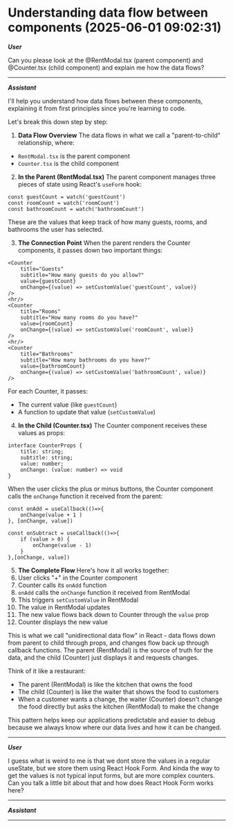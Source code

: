 <!-- Generated by SpecStory -->

# Understanding data flow between components (2025-06-01 09:02:31)

_**User**_

Can you please look at the @RentModal.tsx (parent component) and @Counter.tsx (child component) and explain me how the data flows?

---

_**Assistant**_

I'll help you understand how data flows between these components, explaining it from first principles since you're learning to code.

Let's break this down step by step:

1. **Data Flow Overview**
The data flows in what we call a "parent-to-child" relationship, where:
- `RentModal.tsx` is the parent component
- `Counter.tsx` is the child component

2. **In the Parent (RentModal.tsx)**
The parent component manages three pieces of state using React's `useForm` hook:
```135:137:airbnb_clone-frontend/src/components/modals/RentModal.tsx
const guestCount = watch('guestCount')
const roomCount = watch('roomCount')
const bathroomCount = watch('bathroomCount')
```
These are the values that keep track of how many guests, rooms, and bathrooms the user has selected.

3. **The Connection Point**
When the parent renders the Counter components, it passes down two important things:
```144:164:airbnb_clone-frontend/src/components/modals/RentModal.tsx
<Counter
    title="Guests"
    subtitle="How many guests do you allow?"
    value={guestCount}
    onChange={(value) => setCustomValue('guestCount', value)}
/>
<hr/>
<Counter
    title="Rooms"
    subtitle="How many rooms do you have?"
    value={roomCount}
    onChange={(value) => setCustomValue('roomCount', value)}
/>
<hr/>
<Counter
    title="Bathrooms"
    subtitle="How many bathrooms do you have?"
    value={bathroomCount}
    onChange={(value) => setCustomValue('bathroomCount', value)}
/>
```

For each Counter, it passes:
- The current value (like `guestCount`)
- A function to update that value (`setCustomValue`)

4. **In the Child (Counter.tsx)**
The Counter component receives these values as props:
```4:9:airbnb_clone-frontend/src/components/inputs/Counter.tsx
interface CounterProps {
    title: string;
    subtitle: string;
    value: number;
    onChange: (value: number) => void
}
```

When the user clicks the plus or minus buttons, the Counter component calls the `onChange` function it received from the parent:
```17:24:airbnb_clone-frontend/src/components/inputs/Counter.tsx
const onAdd = useCallback(()=>{
    onChange(value + 1 )
}, [onChange, value])

const onSubtract = useCallback(()=>{
    if (value > 0) {
        onChange(value - 1)
    }
},[onChange, value])
```

5. **The Complete Flow**
Here's how it all works together:
1. User clicks "+" in the Counter component
2. Counter calls its `onAdd` function
3. `onAdd` calls the `onChange` function it received from RentModal
4. This triggers `setCustomValue` in RentModal
5. The value in RentModal updates
6. The new value flows back down to Counter through the `value` prop
7. Counter displays the new value

This is what we call "unidirectional data flow" in React - data flows down from parent to child through props, and changes flow back up through callback functions. The parent (RentModal) is the source of truth for the data, and the child (Counter) just displays it and requests changes.

Think of it like a restaurant:
- The parent (RentModal) is like the kitchen that owns the food
- The child (Counter) is like the waiter that shows the food to customers
- When a customer wants a change, the waiter (Counter) doesn't change the food directly but asks the kitchen (RentModal) to make the change

This pattern helps keep our applications predictable and easier to debug because we always know where our data lives and how it can be changed.

---

_**User**_

I guess what is weird to me is that we dont store the values in a regular useState, but we store them using React Hook Form. And kinda the way to get the values is not typical input forms, but are more complex counters. Can you talk a little bit about that and how does React Hook Form works here?

---

_**Assistant**_



---

